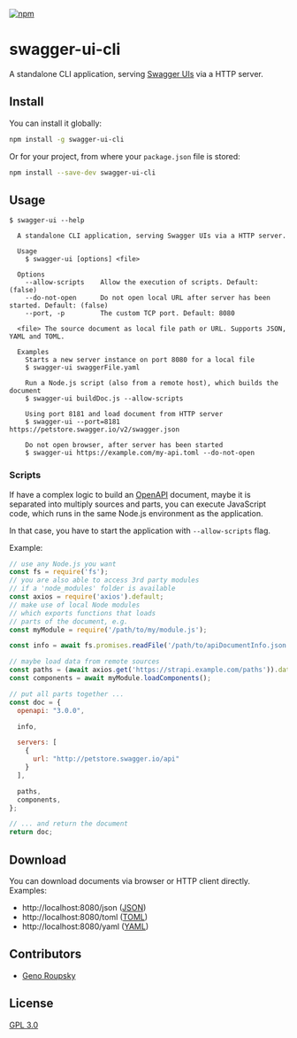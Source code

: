 [![npm](https://img.shields.io/npm/v/swagger-ui-cli.svg)](https://www.npmjs.com/package/swagger-ui-cli)

# swagger-ui-cli

A standalone CLI application, serving [Swagger UIs](https://swagger.io/tools/swagger-ui/) via a HTTP server.

## Install

You can install it globally:

```bash
npm install -g swagger-ui-cli
```

Or for your project, from where your `package.json` file is stored:

```bash
npm install --save-dev swagger-ui-cli
```

## Usage

```
$ swagger-ui --help

  A standalone CLI application, serving Swagger UIs via a HTTP server.

  Usage
    $ swagger-ui [options] <file>

  Options
    --allow-scripts    Allow the execution of scripts. Default: (false)
    --do-not-open      Do not open local URL after server has been started. Default: (false)
    --port, -p         The custom TCP port. Default: 8080

  <file> The source document as local file path or URL. Supports JSON, YAML and TOML.

  Examples
    Starts a new server instance on port 8080 for a local file
    $ swagger-ui swaggerFile.yaml

    Run a Node.js script (also from a remote host), which builds the document
    $ swagger-ui buildDoc.js --allow-scripts

    Using port 8181 and load document from HTTP server
    $ swagger-ui --port=8181 https://petstore.swagger.io/v2/swagger.json

    Do not open browser, after server has been started
    $ swagger-ui https://example.com/my-api.toml --do-not-open
```

### Scripts

If have a complex logic to build an [OpenAPI](https://www.openapis.org/) document, maybe it is separated into multiply sources and parts, you can execute JavaScript code, which runs in the same Node.js environment as the application.

In that case, you have to start the application with `--allow-scripts` flag.

Example:

```javascript
// use any Node.js you want
const fs = require('fs');
// you are also able to access 3rd party modules
// if a 'node_modules' folder is available
const axios = require('axios').default;
// make use of local Node modules
// which exports functions that loads
// parts of the document, e.g.
const myModule = require('/path/to/my/module.js');

const info = await fs.promises.readFile('/path/to/apiDocumentInfo.json', 'utf8');

// maybe load data from remote sources
const paths = (await axios.get('https://strapi.example.com/paths')).data;
const components = await myModule.loadComponents();

// put all parts together ...
const doc = {
  openapi: "3.0.0",

  info,

  servers: [
    {
      url: "http://petstore.swagger.io/api"
    }
  ],

  paths,
  components,
};

// ... and return the document
return doc;
```

## Download

You can download documents via browser or HTTP client directly. Examples:

* http://localhost:8080/json ([JSON](https://en.wikipedia.org/wiki/JSON))
* http://localhost:8080/toml ([TOML](https://en.wikipedia.org/wiki/TOML))
* http://localhost:8080/yaml ([YAML](https://en.wikipedia.org/wiki/YAML))

## Contributors

* [Geno Roupsky](https://github.com/groupsky)

## License

[GPL 3.0](./LICENSE)
